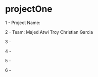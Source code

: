 # projectOne

1 - Project Name:

2 - Team:
Majed Atwi
Troy Christian Garcia

3 - 

4 - 

5 - 

6 - 

